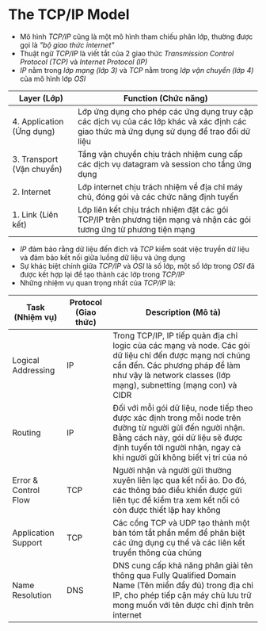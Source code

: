 # The TCP/IP Model

- Mô hình *TCP/IP* cũng là một mô hình tham chiếu phân lớp, thường được gọi là *"bộ giao thức internet"*
- Thuật ngữ *TCP/IP* là viết tắt của 2 giao thức *Transmission Control Protocol (TCP)* và *Internet Protocol (IP)*
- *IP* nằm trong *lớp mạng (lớp 3)* và *TCP* nằm trong *lớp vận chuyển (lớp 4)* của mô hình lớp *OSI*

| Layer (Lớp)         | Function (Chức năng)                              |
|---------------------|---------------------------------------------------|
| 4. Application (Ứng dụng)| Lớp ứng dụng cho phép các ứng dụng truy cập các dịch vụ của các lớp khác và xác định các giao thức mà ứng dụng sử dụng để trao đổi dữ liệu|
| 3. Transport (Vận chuyển) | Tầng vận chuyển chịu trách nhiệm cung cấp các dịch vụ datagram và session cho tầng ứng dụng|
| 2. Internet | Lớp internet chịu trách nhiệm về địa chỉ máy chủ, đóng gói và các chức năng định tuyến|
| 1. Link (Liên kết) | Lớp liên kết chịu trách nhiệm đặt các gói TCP/IP trên phương tiện mạng và nhận các gói tương ứng từ phương tiện mạng|

- *IP* đảm bảo rằng dữ liệu đến đích và *TCP* kiểm soát việc truyền dữ liệu và đảm bảo kết nối giữa luồng dữ liệu và ứng dụng
- Sự khác biệt chính giữa *TCP/IP* và *OSI* là số lớp, một số lớp trong *OSI* đã được kết hợp lại để tạo thành các lớp trong *TCP/IP*
- Những nhiệm vụ quan trọng nhất của *TCP/IP* là:

| Task (Nhiệm vụ) | Protocol (Giao thức) | Description (Mô tả) |
|---|---|---|
| Logical Addressing | IP | Trong TCP/IP, IP tiếp quản địa chỉ logic của các mạng và node. Các gói dữ liệu chỉ đến được mạng nơi chúng cần đến. Các phương pháp để làm như vậy là network classes (lớp mạng), subnetting (mạng con) và CIDR
| Routing | IP | Đối với mỗi gói dữ liệu, node tiếp theo được xác định trong mỗi node trên đường từ người gửi đến người nhận. Bằng cách này, gói dữ liệu sẽ được định tuyến tới người nhận, ngay cả khi người gửi không biết vị trí của nó |
| Error & Control Flow | TCP | Người nhận và người gửi thường xuyên liên lạc qua kết nối ảo. Do đó, các thông báo điều khiển được gửi liên tục để kiểm tra xem kết nối có còn được thiết lập hay không |
| Application Support | TCP | Các cổng TCP và UDP tạo thành một bản tóm tắt phần mềm để phân biệt các ứng dụng cụ thể và các liên kết truyền thông của chúng |
| Name Resolution | DNS | DNS cung cấp khả năng phân giải tên thông qua Fully Qualified Domain Name (Tên miền đầy đủ) trong địa chỉ IP, cho phép tiếp cận máy chủ lưu trữ mong muốn với tên được chỉ định trên internet |
